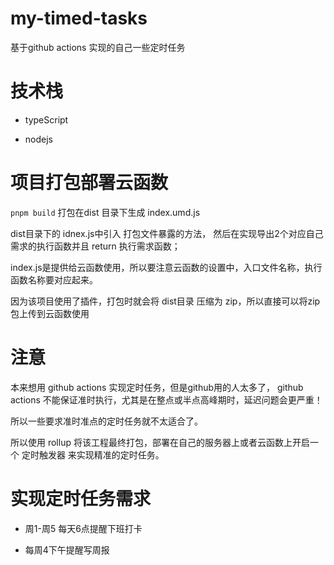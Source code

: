 # my-timed-tasks

基于github actions 实现的自己一些定时任务

# 技术栈

- typeScript

- nodejs


# 项目打包部署云函数

`pnpm build` 打包在dist 目录下生成 index.umd.js

dist目录下的 idnex.js中引入 打包文件暴露的方法， 然后在实现导出2个对应自己需求的执行函数并且 return 执行需求函数；

index.js是提供给云函数使用，所以要注意云函数的设置中，入口文件名称，执行函数名称要对应起来。

因为该项目使用了插件，打包时就会将 dist目录 压缩为 zip，所以直接可以将zip包上传到云函数使用


# 注意

本来想用 github actions 实现定时任务，但是github用的人太多了， github actions 不能保证准时执行，尤其是在整点或半点高峰期时，延迟问题会更严重！

所以一些要求准时准点的定时任务就不太适合了。

所以使用 rollup 将该工程最终打包，部署在自己的服务器上或者云函数上开启一个 定时触发器  来实现精准的定时任务。


# 实现定时任务需求

- 周1-周5 每天6点提醒下班打卡


- 每周4下午提醒写周报

